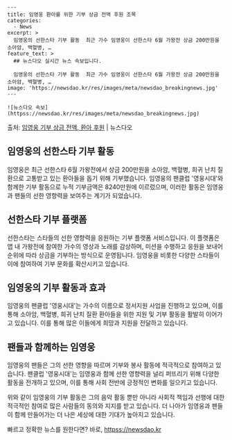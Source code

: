     ---
    title: 임영웅 환아를 위한 기부 상금 전액 후원 조목
    categories:
      - News
    excerpt: >
      임영웅의 선한스타 기부 활동  최근 가수 임영웅이 선한스타 6월 가왕전 상금 200만원을 소아암, 백혈병, …
    feature_text: >
      ## 뉴스다오 실시간 뉴스 속보입니다.
    
      임영웅의 선한스타 기부 활동  최근 가수 임영웅이 선한스타 6월 가왕전 상금 200만원을 소아암, 백혈병, …
    image: 'https://newsdao.kr/res/images/meta/newsdao_breakingnews.jpg'
    ---
    
    ![뉴스다오 속보](httpss://newsdao.kr/res/images/meta/newsdao_breakingnews.jpg)

<p>출처: <a href="httpss://newsdao.kr/4617" rel="dofollow">임영웅 기부 상금 전액, 환아 후원</a> | 뉴스다오</p>

<h2>임영웅의 선한스타 기부 활동</h2>

임영웅은 최근 선한스타 6월 가왕전에서 상금 200만원을 소아암, 백혈병, 희귀 난치 질환으로 고통받고 있는 환아들을 돕기 위해 기부했습니다. 임영웅의 팬클럽 '영웅시대'와 함께한 기부 활동으로 누적 기부금액은 8240만원에 이르렀으며, 이러한 활동은 임영웅과 팬들의 선한 영향력을 보여주는 계기가 되었습니다.

<h2 data-ke-size="size26">선한스타 기부 플랫폼</h2>
<p data-ke-size="size16">선한스타는 스타들의 선한 영향력을 응원하는 기부 플랫폼 서비스입니다. 이 플랫폼은 앱 내 가왕전에 참여한 가수의 영상과 노래를 감상하며, 미션을 수행하고 응원을 보내어 순위에 따라 상금을 기부하는 방식으로 운영됩니다. 임영웅을 비롯한 다양한 스타들이 이에 참여하여 기부 문화를 확산시키고 있습니다.</p>

<h2 data-ke-size="size26">임영웅의 기부 활동과 효과</h2>
<p data-ke-size="size16">임영웅의 팬클럽 '영웅시대'는 가수의 이름으로 정서지원 사업을 진행하고 있으며, 이를 통해 소아암, 백혈병, 희귀 난치 질환 환아들을 위한 지원 및 기부 활동을 활발히 이어가고 있습니다. 이를 통해 많은 이들에게 희망과 지원을 전달하고 있습니다.</p>

<h2 data-ke-size="size26">팬들과 함께하는 임영웅</h2>
<p data-ke-size="size16">임영웅의 팬들은 그의 선한 영향을 따르며 기부와 봉사 활동에 적극적으로 참여하고 있습니다. 팬클럽 '영웅시대'는 임영웅과 함께 선한 영향력을 널리 퍼뜨리기 위해 다양한 활동을 전개하고 있으며, 이를 통해 사회 전반에 긍정적인 변화를 일으키고 있습니다.</p>

위와 같이 임영웅의 기부 활동은 그의 음악 활동 뿐만 아니라 사회적 책임과 선행에 대한 적극적인 참여로 많은 사람들의 동의와 지지를 받고 있습니다. 더 나아가 임영웅과 팬들이 함께 만들어가는 더 나은 세상에 대한 기대가 높아지고 있습니다. 

빠르고 정확한 뉴스를 원한다면? 바로, <a href="httpss://newsdao.kr" rel="dofollow">httpss://newsdao.kr</a>


    